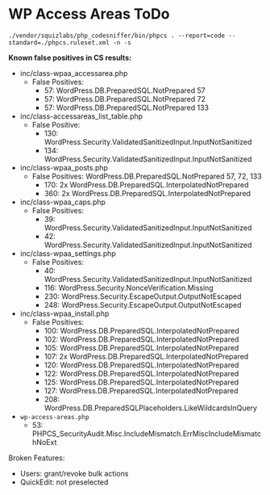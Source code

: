 WP Access Areas ToDo
====================


```
./vendor/squizlabs/php_codesniffer/bin/phpcs . --report=code --standard=./phpcs.ruleset.xml -n -s
```

**Known false positives in CS results:**

 - inc/class-wpaa_accessarea.php
   - False Positives: 
     - 57: WordPress.DB.PreparedSQL.NotPrepared 57
     - 57: WordPress.DB.PreparedSQL.NotPrepared 72
     - 57: WordPress.DB.PreparedSQL.NotPrepared 133
 - inc/class-accessareas_list_table.php
   - False Positive:
     - 130: WordPress.Security.ValidatedSanitizedInput.InputNotSanitized
     - 134: WordPress.Security.ValidatedSanitizedInput.InputNotSanitized
 - inc/class-wpaa_posts.php
   - False Positives: WordPress.DB.PreparedSQL.NotPrepared 57, 72, 133
     - 170: 2x WordPress.DB.PreparedSQL.InterpolatedNotPrepared
     - 360: 2x WordPress.DB.PreparedSQL.InterpolatedNotPrepared
 - inc/class-wpaa_caps.php
   - False Positives:
     - 39: WordPress.Security.ValidatedSanitizedInput.InputNotSanitized
     - 42: WordPress.Security.ValidatedSanitizedInput.InputNotSanitized
 - inc/class-wpaa_settings.php
   - False Positives:
     - 40: WordPress.Security.ValidatedSanitizedInput.InputNotSanitized
     - 116: WordPress.Security.NonceVerification.Missing
     - 230: WordPress.Security.EscapeOutput.OutputNotEscaped
     - 248: WordPress.Security.EscapeOutput.OutputNotEscaped
 - inc/class-wpaa_install.php
   - False Positives:
     - 100: WordPress.DB.PreparedSQL.InterpolatedNotPrepared
     - 102: WordPress.DB.PreparedSQL.InterpolatedNotPrepared
     - 105: WordPress.DB.PreparedSQL.InterpolatedNotPrepared
     - 107: 2x WordPress.DB.PreparedSQL.InterpolatedNotPrepared
     - 120: WordPress.DB.PreparedSQL.InterpolatedNotPrepared
     - 122: WordPress.DB.PreparedSQL.InterpolatedNotPrepared
     - 125: WordPress.DB.PreparedSQL.InterpolatedNotPrepared
     - 127: WordPress.DB.PreparedSQL.InterpolatedNotPrepared
     - 208: WordPress.DB.PreparedSQLPlaceholders.LikeWildcardsInQuery
 - `wp-access-areas.php`
   - 53: PHPCS_SecurityAudit.Misc.IncludeMismatch.ErrMiscIncludeMismatchNoExt

Broken Features:
 - Users: grant/revoke bulk actions
 - QuickEdit: not preselected

 